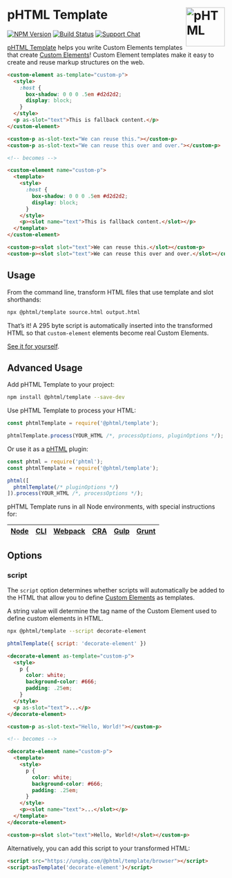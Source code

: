 # pHTML Template [<img src="https://phtmlorg.github.io/phtml/logo.svg" alt="pHTML" width="90" height="90" align="right">][phtml]

[![NPM Version][npm-img]][npm-url]
[![Build Status][cli-img]][cli-url]
[![Support Chat][git-img]][git-url]

[pHTML Template] helps you write Custom Elements templates that create
[Custom Elements]! Custom Element templates make it easy to create and reuse
markup structures on the web.

```html
<custom-element as-template="custom-p">
  <style>
    :host {
      box-shadow: 0 0 0 .5em #d2d2d2;
      display: block;
    }
  </style>
  <p as-slot="text">This is fallback content.</p>
</custom-element>

<custom-p as-slot-text="We can reuse this."></custom-p>
<custom-p as-slot-text="We can reuse this over and over."></custom-p>

<!-- becomes -->

<custom-element name="custom-p">
  <template>
    <style>
      :host {
        box-shadow: 0 0 0 .5em #d2d2d2;
        display: block;
      }
    </style>
    <p><slot name="text">This is fallback content.</slot></p>
  </template>
</custom-element>

<custom-p><slot slot="text">We can reuse this.</slot></custom-p>
<custom-p><slot slot="text">We can reuse this over and over.</slot></custom-p>
```

## Usage

From the command line, transform HTML files that use template and slot
shorthands:

```bash
npx @phtml/template source.html output.html
```

That’s it! A 295 byte script is automatically inserted into the transformed HTML
so that `custom-element` elements become real Custom Elements.

[See it for yourself](https://codepen.io/jonneal/pen/PVdMKX?editors=1000).

## Advanced Usage

Add pHTML Template to your project:

```bash
npm install @phtml/template --save-dev
```

Use pHTML Template to process your HTML:

```js
const phtmlTemplate = require('@phtml/template');

phtmlTemplate.process(YOUR_HTML /*, processOptions, pluginOptions */);
```

Or use it as a [pHTML] plugin:

```js
const phtml = require('phtml');
const phtmlTemplate = require('@phtml/template');

phtml([
  phtmlTemplate(/* pluginOptions */)
]).process(YOUR_HTML /*, processOptions */);
```

pHTML Template runs in all Node environments, with special instructions for:

| [Node](INSTALL.md#node) | [CLI](INSTALL.md#phtml-cli) | [Webpack](INSTALL.md#webpack) | [CRA](INSTALL.md#create-react-app) | [Gulp](INSTALL.md#gulp) | [Grunt](INSTALL.md#grunt) |
| --- | --- | --- | --- | --- | --- |

## Options

### script

The `script` option determines whether scripts will automatically be added to
the HTML that allow you to define [Custom Elements] as templates.

A string value will determine the tag name of the Custom Element used to define
custom elements in HTML.

```bash
npx @phtml/template --script decorate-element
```

```js
phtmlTemplate({ script: 'decorate-element' })
```

```html
<decorate-element as-template="custom-p">
  <style>
    p {
      color: white;
      background-color: #666;
      padding: .25em;
    }
  </style>
  <p as-slot="text">...</p>
</decorate-element>

<custom-p as-slot-text="Hello, World!"></custom-p>

<!-- becomes -->

<decorate-element name="custom-p">
  <template>
    <style>
      p {
        color: white;
        background-color: #666;
        padding: .25em;
      }
    </style>
    <p><slot name="text">...</slot></p>
  </template>
</decorate-element>

<custom-p><slot slot="text">Hello, World!</slot></custom-p>
```

Alternatively, you can add this script to your transformed HTML:

```html
<script src="https://unpkg.com/@phtml/template/browser"></script>
<script>asTemplate('decorate-element')</script>
```

[cli-img]: https://img.shields.io/travis/phtmlorg/phtml-template.svg
[cli-url]: https://travis-ci.org/phtmlorg/phtml-template
[git-img]: https://img.shields.io/badge/support-chat-blue.svg
[git-url]: https://gitter.im/phtmlorg/phtml
[npm-img]: https://img.shields.io/npm/v/@phtml/template.svg
[npm-url]: https://www.npmjs.com/package/@phtml/template

[Custom Elements]: https://developer.mozilla.org/en-US/docs/Web/Web_Components/Using_custom_elements
[pHTML]: https://github.com/phtmlorg/phtml
[pHTML Template]: https://github.com/phtmlorg/phtml-template
[templates and slots]: https://developer.mozilla.org/en-US/docs/Web/Web_Components/Using_templates_and_slots
